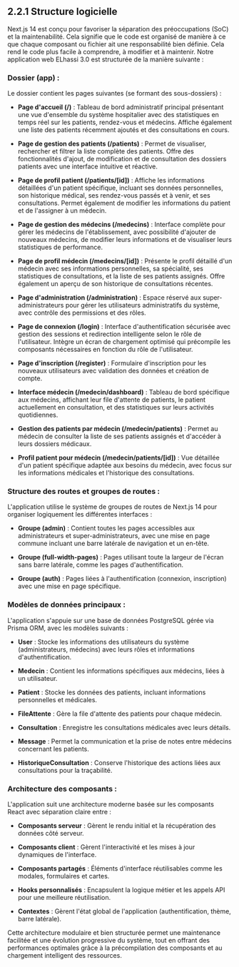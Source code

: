 ## 2.2.1 Structure logicielle

Next.js 14 est conçu pour favoriser la séparation des préoccupations (SoC) et la maintenabilité. Cela signifie que le code est organisé de manière à ce que chaque composant ou fichier ait une responsabilité bien définie. Cela rend le code plus facile à comprendre, à modifier et à maintenir. Notre application web ELhassi 3.0 est structurée de la manière suivante :

### Dossier (app) :
Le dossier contient les pages suivantes (se formant des sous-dossiers) :

- **Page d'accueil (/)** : Tableau de bord administratif principal présentant une vue d'ensemble du système hospitalier avec des statistiques en temps réel sur les patients, rendez-vous et médecins. Affiche également une liste des patients récemment ajoutés et des consultations en cours.

- **Page de gestion des patients (/patients)** : Permet de visualiser, rechercher et filtrer la liste complète des patients. Offre des fonctionnalités d'ajout, de modification et de consultation des dossiers patients avec une interface intuitive et réactive.

- **Page de profil patient (/patients/[id])** : Affiche les informations détaillées d'un patient spécifique, incluant ses données personnelles, son historique médical, ses rendez-vous passés et à venir, et ses consultations. Permet également de modifier les informations du patient et de l'assigner à un médecin.

- **Page de gestion des médecins (/medecins)** : Interface complète pour gérer les médecins de l'établissement, avec possibilité d'ajouter de nouveaux médecins, de modifier leurs informations et de visualiser leurs statistiques de performance.

- **Page de profil médecin (/medecins/[id])** : Présente le profil détaillé d'un médecin avec ses informations personnelles, sa spécialité, ses statistiques de consultations, et la liste de ses patients assignés. Offre également un aperçu de son historique de consultations récentes.

- **Page d'administration (/administration)** : Espace réservé aux super-administrateurs pour gérer les utilisateurs administratifs du système, avec contrôle des permissions et des rôles.

- **Page de connexion (/login)** : Interface d'authentification sécurisée avec gestion des sessions et redirection intelligente selon le rôle de l'utilisateur. Intègre un écran de chargement optimisé qui précompile les composants nécessaires en fonction du rôle de l'utilisateur.

- **Page d'inscription (/register)** : Formulaire d'inscription pour les nouveaux utilisateurs avec validation des données et création de compte.

- **Interface médecin (/medecin/dashboard)** : Tableau de bord spécifique aux médecins, affichant leur file d'attente de patients, le patient actuellement en consultation, et des statistiques sur leurs activités quotidiennes.

- **Gestion des patients par médecin (/medecin/patients)** : Permet au médecin de consulter la liste de ses patients assignés et d'accéder à leurs dossiers médicaux.

- **Profil patient pour médecin (/medecin/patients/[id])** : Vue détaillée d'un patient spécifique adaptée aux besoins du médecin, avec focus sur les informations médicales et l'historique des consultations.

### Structure des routes et groupes de routes :

L'application utilise le système de groupes de routes de Next.js 14 pour organiser logiquement les différentes interfaces :

- **Groupe (admin)** : Contient toutes les pages accessibles aux administrateurs et super-administrateurs, avec une mise en page commune incluant une barre latérale de navigation et un en-tête.

- **Groupe (full-width-pages)** : Pages utilisant toute la largeur de l'écran sans barre latérale, comme les pages d'authentification.

- **Groupe (auth)** : Pages liées à l'authentification (connexion, inscription) avec une mise en page spécifique.

### Modèles de données principaux :

L'application s'appuie sur une base de données PostgreSQL gérée via Prisma ORM, avec les modèles suivants :

- **User** : Stocke les informations des utilisateurs du système (administrateurs, médecins) avec leurs rôles et informations d'authentification.

- **Medecin** : Contient les informations spécifiques aux médecins, liées à un utilisateur.

- **Patient** : Stocke les données des patients, incluant informations personnelles et médicales.

- **FileAttente** : Gère la file d'attente des patients pour chaque médecin.

- **Consultation** : Enregistre les consultations médicales avec leurs détails.

- **Message** : Permet la communication et la prise de notes entre médecins concernant les patients.

- **HistoriqueConsultation** : Conserve l'historique des actions liées aux consultations pour la traçabilité.

### Architecture des composants :

L'application suit une architecture moderne basée sur les composants React avec séparation claire entre :

- **Composants serveur** : Gèrent le rendu initial et la récupération des données côté serveur.
  
- **Composants client** : Gèrent l'interactivité et les mises à jour dynamiques de l'interface.

- **Composants partagés** : Éléments d'interface réutilisables comme les modales, formulaires et cartes.

- **Hooks personnalisés** : Encapsulent la logique métier et les appels API pour une meilleure réutilisation.

- **Contextes** : Gèrent l'état global de l'application (authentification, thème, barre latérale).

Cette architecture modulaire et bien structurée permet une maintenance facilitée et une évolution progressive du système, tout en offrant des performances optimales grâce à la précompilation des composants et au chargement intelligent des ressources.
